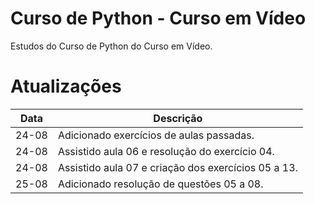 # Curso de Python - Curso em Vídeo
 Estudos do Curso de Python do Curso em Vídeo.

# Atualizações

Data | Descrição |
 --- | --- 
 24-08 | Adicionado exercícios de aulas passadas.
 24-08 | Assistido aula 06 e resolução do exercício 04.
 24-08 | Assistido aula 07 e criação dos exercícios 05 a 13.
 25-08 | Adicionado resolução de questões 05 a 08.
